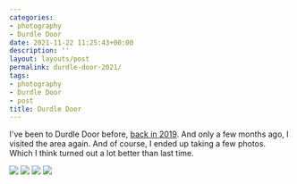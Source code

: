 ```yaml
---
categories:
- photography
- Durdle Door
date: 2021-11-22 11:25:43+00:00
description: ''
layout: layouts/post
permalink: durdle-door-2021/
tags:
- photography
- Durdle Door
- post
title: Durdle Door
---
```


I've been to Durdle Door before, [back in 2019](https://chrishannah.me/photos-from-my-trip-to-durdle-door/). And only a few months ago, I visited the area again. And of course, I ended up taking a few photos. Which I think turned out a lot better than last time.

<img src="https://chrishannah.me/images/2021/11/DSCF1274.png">

<img src="https://chrishannah.me/images/2021/11/DSCF1333.png">

<img src="https://chrishannah.me/images/2021/11/DSCF1366.png">

<img src="https://chrishannah.me/images/2021/11/DSCF1265.png">
